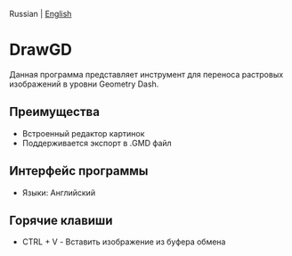 Russian | [English]()

# DrawGD
Данная программа представляет инструмент для переноса растровых изображений в уровни Geometry Dash.

## Преимущества
- Встроенный редактор картинок
- Поддерживается экспорт в .GMD файл

## Интерфейс программы
- Языки: Английский

## Горячие клавиши
- CTRL + V - Вставить изображение из буфера обмена
